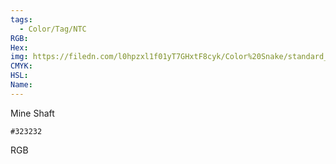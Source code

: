 ```yaml
---
tags:
  - Color/Tag/NTC
RGB:
Hex:
img: https://filedn.com/l0hpzxl1f01yT7GHxtF8cyk/Color%20Snake/standard_csv_to_svg//323232.svg
CMYK:
HSL:
Name:
---
```

Mine Shaft
```palette
#323232
```
RGB
